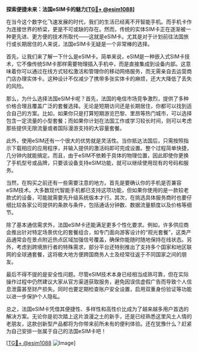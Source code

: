 **探索便捷未来：法国eSIM卡的魅力[[TG💪+ @esim1088](https://t.me/s/esim1088)]**

在当今这个数字化飞速发展的时代，我们的生活已经离不开智能手机。而手机卡作为连接世界的桥梁，更是不可或缺的存在。然而，传统的实体SIM卡正在逐渐被一种更先进、更方便的技术所取代——这就是eSIM卡。尤其是对于计划前往法国旅行或长期居住的人来说，法国eSIM卡无疑是一个非常棒的选择。

首先，让我们来了解一下什么是eSIM卡。简单来说，eSIM是一种嵌入式SIM卡技术，它不像传统SIM卡那样需要物理插入手机中，而是直接集成到设备内部。这意味着你可以通过在线方式轻松激活和管理你的移动网络服务，而无需亲自去运营商门店办理实体卡。这种设计不仅减少了携带多张实体卡的麻烦，还大大降低了丢失的风险。

那么，为什么选择法国eSIM卡呢？首先，法国的电信市场竞争激烈，提供了多种价格合理且覆盖广泛的套餐选择。无论是短期访问还是长期居住，你都可以找到适合自己的方案。比如，如果你只是打算短期游览巴黎、里昂等热门城市，可以选择包含一定流量的小型套餐；而如果你计划在法国工作或学习较长时间，则可以考虑那些提供无限流量或者国际漫游支持的大容量套餐。

此外，使用eSIM还有一个很大的优势就是灵活性。当你抵达法国后，只需按照指示下载相应的应用程序，并输入提供的激活码即可完成设置。整个过程简单快捷，几分钟内就能搞定。而且，由于eSIM不依赖于具体的物理位置，因此即使你更换了手机型号或品牌，只要该设备支持eSIM功能，就可以继续使用现有的号码和服务。

当然，在购买之前还有一些需要注意的地方。首先是要确认你的手机是否兼容eSIM技术。大多数现代智能手机都已支持这项功能，但如果你使用的是一款较老款式的设备，可能就需要先升级系统版本才行。其次，在挑选具体服务商时也要仔细比较各家公司提供的条款与条件，包括通话分钟数、数据流量额度以及价格等细节。

除了基本通信需求外，法国eSIM卡还能满足更多个性化要求。例如，许多供应商会推出针对特定场景优化的套餐组合，如专门面向游客设计的“观光套餐”，这类产品通常会在景点附近热点区域加强信号覆盖，确保你能随时随地保持在线状态。另外，考虑到跨境旅行者的特殊需求，部分平台还特别推出了支持多个国家和地区联网的全球通套餐，这将极大地方便跨国商务人士及经常往返于不同国家之间的朋友。

最后不得不提的是安全性问题。尽管eSIM技术本身已经相当成熟可靠，但在实际操作过程中仍然建议大家从官方渠道获取服务，避免因误信虚假广告而导致个人信息泄露甚至财产损失。同时也要定期检查账户安全设置，启用双重身份验证等功能以进一步保护个人隐私。

总之，法国eSIM卡凭借其便捷性、多样性和高性价比成为了越来越多用户首选的解决方案。无论你是初次踏上这片浪漫之土的新手，还是已经熟悉这里风土人情的老朋友，这款创新型产品都将为你带来前所未有的便利体验。还在犹豫什么？赶紧为自己安排一张属于自己的法国eSIM卡吧！

[[TG💪+ @esim1088](https://t.me/s/esim1088) ![Image](https://i.postimg.cc/4NQfJmqS/Snipaste-2025-05-13-00-14-12.png)]